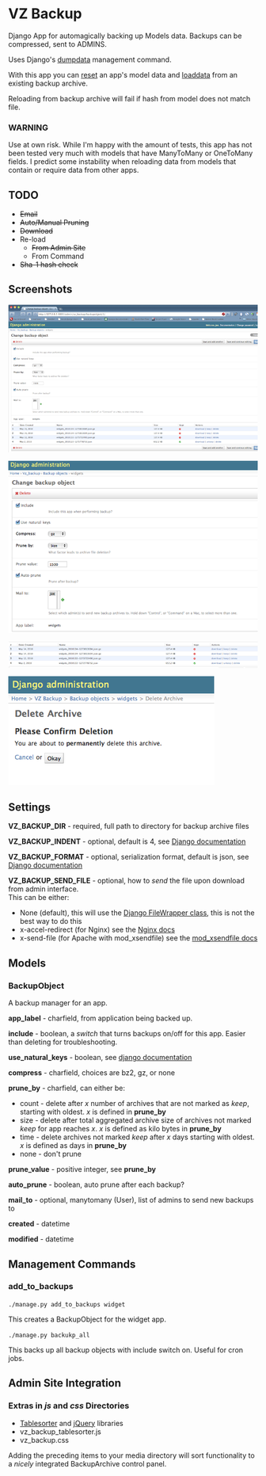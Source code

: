VZ Backup
=========

Django App for automagically backing up Models data.  Backups can be compressed, sent to ADMINS.

Uses Django's [dumpdata](http://docs.djangoproject.com/en/dev/ref/django-admin/#dumpdata-appname-appname-appname-model 'dumpdata docs') management command.

With this app you can [reset](http://docs.djangoproject.com/en/dev/ref/django-admin/#reset-appname-appname 'reset docs') an app's model data and [loaddata](http://docs.djangoproject.com/en/dev/ref/django-admin/#loaddata-fixture-fixture 'loaddata docs') from an existing backup archive.

Reloading from backup archive will fail if hash from model does not match file.

### WARNING

Use at own risk.  While I'm happy with the amount of tests, this app has not been tested very much with models that have ManyToMany or OneToMany fields.  I predict some instability when reloading data from models that contain or require data from other apps. 

TODO
----

* <del>Email</del>
* <del>Auto/Manual Pruning</del>
* <del>Download</del>
* Re-load 
    * <del>From Admin Site</del>
    * From Command
* <del>Sha-1 hash check</del>

Screenshots
-----------

![admin integration](http://github.com/jobscry/vz-backup/raw/master/screenshots/admin.png "admin integration")


![admin detail 01](http://github.com/jobscry/vz-backup/raw/master/screenshots/admin-detail01.png "admin detail 01")


![admin detail 02](http://github.com/jobscry/vz-backup/raw/master/screenshots/admin-detail02.png "admin detail 02")


![admin detail 03](http://github.com/jobscry/vz-backup/raw/master/screenshots/admin-detail03.png "admin detail 03")

Settings
--------

**VZ_BACKUP_DIR** - required, full path to directory for backup archive files

**VZ_BACKUP_INDENT** - optional, default is 4, see [Django documentation](http://docs.djangoproject.com/en/dev/ref/django-admin/#djadminopt---indent)

**VZ_BACKUP_FORMAT** - optional, serialization format, default is json, see [Django documentation](http://docs.djangoproject.com/en/dev/topics/serialization/#id1)

**VZ_BACKUP_SEND_FILE** - optional, how to *send* the file upon download from admin interface.  
This can be either:

* None (default), this will use the [Django FileWrapper class](http://code.djangoproject.com/browser/django/trunk/django/core/servers/basehttp.py#L32), 
this is not the best way to do this
* x-accel-redirect (for Nginx) see the [Nginx docs](http://wiki.nginx.org/NginxXSendfile)
* x-send-file (for Apache with mod_xsendfile) see the 
[mod_xsendfile docs](http://tn123.ath.cx/mod_xsendfile/)


Models
------

### BackupObject


A backup manager for an app.

**app_label** - charfield, from application being backed up.

**include** - boolean, a *switch* that turns backups on/off for this app.  Easier than deleting for troubleshooting.

**use_natural_keys** - boolean, see [django documentation](http://docs.djangoproject.com/en/dev/ref/django-admin/#djadminopt---natural)

**compress** - charfield, choices are bz2, gz, or none

**prune_by** - charfield, can either be:

* count - delete after *x* number of archives that are not marked as *keep*, starting with oldest.  *x* is defined in **prune_by** 
* size - delete after total aggregated archive size of archives not marked *keep* for app reaches *x*.  *x* is defined as kilo bytes in **prune_by**
* time - delete archives not marked *keep* after *x* days starting with oldest. *x* is defined as days in **prune_by** 
* none - don't prune

**prune_value** - positive integer, see **prune_by**

**auto_prune** - boolean, auto prune after each backup?

**mail_to** - optional, manytomany (User), list of admins to send new backups to

**created** - datetime

**modified** - datetime


Management Commands
-------------------

### add_to_backups


`./manage.py add_to_backups widget`

This creates a BackupObject for the widget app.

`./manage.py backukp_all`

This backs up all backup objects with include switch on.  Useful for cron jobs.

Admin Site Integration
----------------------

### Extras in *js* and *css* Directories

* [Tablesorter](http://tablesorter.com/) and [jQuery](http://jquery.com) libraries
* vz_backup_tablesorter.js 
* vz_backup.css 

Adding the preceding items to your media directory will sort functionality to a *nicely* integrated BackupArchive control 
panel.